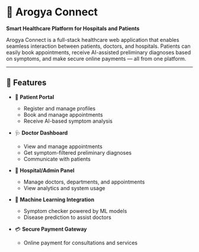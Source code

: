 # 🏥 Arogya Connect

**Smart Healthcare Platform for Hospitals and Patients**

Arogya Connect is a full-stack healthcare web application that enables seamless interaction between patients, doctors, and hospitals. Patients can easily book appointments, receive AI-assisted preliminary diagnoses based on symptoms, and make secure online payments — all from one platform.

---

## 🔑 Features

- 👤 **Patient Portal**
  - Register and manage profiles
  - Book and manage appointments
  - Receive AI-based symptom analysis

- 🩺 **Doctor Dashboard**
  - View and manage appointments
  - Get symptom-filtered preliminary diagnoses
  - Communicate with patients

- 🏥 **Hospital/Admin Panel**
  - Manage doctors, departments, and appointments
  - View analytics and system usage

- 🤖 **Machine Learning Integration**
  - Symptom checker powered by ML models
  - Disease prediction to assist doctors

- 💳 **Secure Payment Gateway**
  - Online payment for consultations and services
